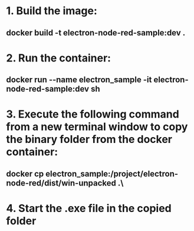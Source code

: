 # 1. Build the image:
## docker build -t electron-node-red-sample:dev .
# 2. Run the container:
## docker run --name electron_sample -it electron-node-red-sample:dev sh
# 3. Execute the following command from a new terminal window to copy the binary folder from the docker container:
## docker cp electron_sample:/project/electron-node-red/dist/win-unpacked .\
# 4. Start the .exe file in the copied folder
